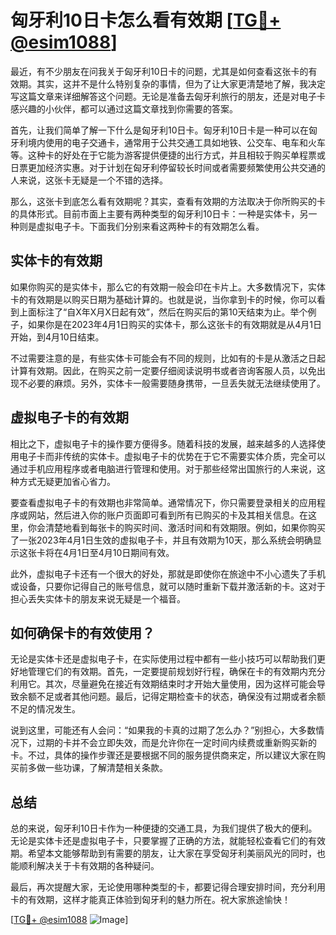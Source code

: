 # 匈牙利10日卡怎么看有效期 [[TG💪+ @esim1088](https://t.me/s/esim1088)]

最近，有不少朋友在问我关于匈牙利10日卡的问题，尤其是如何查看这张卡的有效期。其实，这并不是什么特别复杂的事情，但为了让大家更清楚地了解，我决定写这篇文章来详细解答这个问题。无论是准备去匈牙利旅行的朋友，还是对电子卡感兴趣的小伙伴，都可以通过这篇文章找到你需要的答案。

首先，让我们简单了解一下什么是匈牙利10日卡。匈牙利10日卡是一种可以在匈牙利境内使用的电子交通卡，通常用于公共交通工具如地铁、公交车、电车和火车等。这种卡的好处在于它能为游客提供便捷的出行方式，并且相较于购买单程票或日票更加经济实惠。对于计划在匈牙利停留较长时间或者需要频繁使用公共交通的人来说，这张卡无疑是一个不错的选择。

那么，这张卡到底怎么看有效期呢？其实，查看有效期的方法取决于你所购买的卡的具体形式。目前市面上主要有两种类型的匈牙利10日卡：一种是实体卡，另一种则是虚拟电子卡。下面我们分别来看这两种卡的有效期怎么看。

## 实体卡的有效期

如果你购买的是实体卡，那么它的有效期一般会印在卡片上。大多数情况下，实体卡的有效期是以购买日期为基础计算的。也就是说，当你拿到卡的时候，你可以看到上面标注了“自X年X月X日起有效”，然后在购买后的第10天结束为止。举个例子，如果你是在2023年4月1日购买的实体卡，那么这张卡的有效期就是从4月1日开始，到4月10日结束。

不过需要注意的是，有些实体卡可能会有不同的规则，比如有的卡是从激活之日起计算有效期。因此，在购买之前一定要仔细阅读说明书或者咨询客服人员，以免出现不必要的麻烦。另外，实体卡一般需要随身携带，一旦丢失就无法继续使用了。

## 虚拟电子卡的有效期

相比之下，虚拟电子卡的操作要方便得多。随着科技的发展，越来越多的人选择使用电子卡而非传统的实体卡。虚拟电子卡的优势在于它不需要实体介质，完全可以通过手机应用程序或者电脑进行管理和使用。对于那些经常出国旅行的人来说，这种方式无疑更加省心省力。

要查看虚拟电子卡的有效期也非常简单。通常情况下，你只需要登录相关的应用程序或网站，然后进入你的账户页面即可看到所有已购买的卡及其相关信息。在这里，你会清楚地看到每张卡的购买时间、激活时间和有效期限。例如，如果你购买了一张2023年4月1日生效的虚拟电子卡，并且有效期为10天，那么系统会明确显示这张卡将在4月1日至4月10日期间有效。

此外，虚拟电子卡还有一个很大的好处，那就是即使你在旅途中不小心遗失了手机或设备，只要你记得自己的账号信息，就可以随时重新下载并激活新的卡。这对于担心丢失实体卡的朋友来说无疑是一个福音。

## 如何确保卡的有效使用？

无论是实体卡还是虚拟电子卡，在实际使用过程中都有一些小技巧可以帮助我们更好地管理它们的有效期。首先，一定要提前规划好行程，确保在卡的有效期内充分利用它。其次，尽量避免在接近有效期结束时才开始大量使用，因为这样可能会导致余额不足或者其他问题。最后，记得定期检查卡的状态，确保没有过期或者余额不足的情况发生。

说到这里，可能还有人会问：“如果我的卡真的过期了怎么办？”别担心，大多数情况下，过期的卡并不会立即失效，而是允许你在一定时间内续费或重新购买新的卡。不过，具体的操作步骤还是要根据不同的服务提供商来定，所以建议大家在购买前多做一些功课，了解清楚相关条款。

## 总结

总的来说，匈牙利10日卡作为一种便捷的交通工具，为我们提供了极大的便利。无论是实体卡还是虚拟电子卡，只要掌握了正确的方法，就能轻松查看它们的有效期。希望本文能够帮助到有需要的朋友，让大家在享受匈牙利美丽风光的同时，也能顺利解决关于卡有效期的各种疑问。

最后，再次提醒大家，无论使用哪种类型的卡，都要记得合理安排时间，充分利用卡的有效期，这样才能真正体验到匈牙利的魅力所在。祝大家旅途愉快！

[[TG💪+ @esim1088](https://t.me/s/esim1088) ![Image](https://i.postimg.cc/4NQfJmqS/Snipaste-2025-05-13-00-14-12.png)]